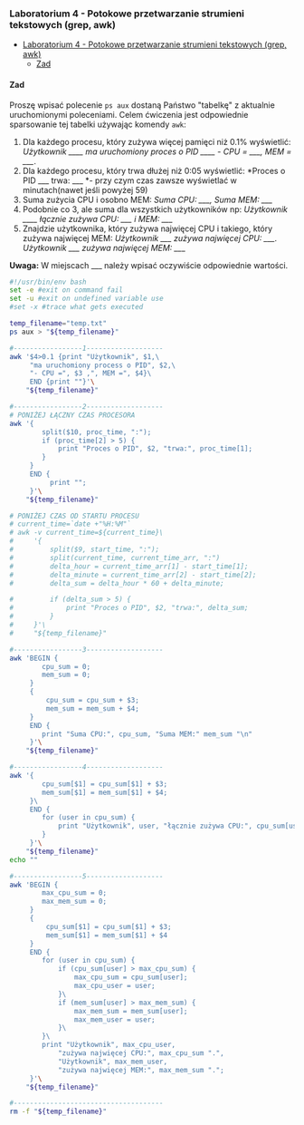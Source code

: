### Laboratorium 4 - Potokowe przetwarzanie strumieni tekstowych (grep, awk)

- [Laboratorium 4 - Potokowe przetwarzanie strumieni tekstowych (grep, awk)](#laboratorium-4---potokowe-przetwarzanie-strumieni-tekstowych-grep-awk)
  - [Zad](#zad)

#### Zad
Proszę wpisać polecenie `ps aux` dostaną Państwo "tabelkę" z aktualnie uruchomionymi poleceniami. Celem ćwiczenia jest odpowiednie sparsowanie tej tabelki używając komendy `awk`:

1. Dla każdego procesu, który zużywa więcej pamięci niż 0.1% wyświetlić: *Użytkownik ____ ma uruchomiony proces o PID ____ - CPU = ___, MEM = ___*.
2. Dla każdego procesu, który trwa dłużej niż 0:05 wyświetlić: *Proces o PID ___ trwa: ___ *- przy czym czas zawsze wyświetlać w minutach(nawet jeśli powyżej 59)
3. Suma zużycia CPU i osobno MEM: *Suma CPU: ___, Suma MEM: ___*
4. Podobnie co 3, ale suma dla wszystkich użytkowników np: *Użytkownik ____ łącznie zużywa CPU: ___ i MEM: ___*
5. Znajdzie użytkownika, który zużywa najwięcej CPU i takiego, który zużywa najwięcej MEM: *Użytkownik ___ zużywa najwięcej CPU: ___. Użytkownik ___ zużywa najwięcej MEM: __*_

**Uwaga:** W miejscach ___ należy wpisać oczywiście odpowiednie wartości.

   
```bash
#!/usr/bin/env bash
set -e #exit on command fail
set -u #exit on undefined variable use
#set -x #trace what gets executed

temp_filename="temp.txt"
ps aux > "${temp_filename}"

#-----------------1-------------------
awk '$4>0.1 {print "Użytkownik", $1,\
     "ma uruchomiony process o PID", $2,\
     "- CPU =", $3 ,", MEM =", $4}\
     END {print ""}'\
    "${temp_filename}"

#-----------------2-------------------
# PONIŻEJ ŁĄCZNY CZAS PROCESORA
awk '{
        split($10, proc_time, ":");
        if (proc_time[2] > 5) {
            print "Proces o PID", $2, "trwa:", proc_time[1];
        }
     }
     END {
          print "";
     }'\
    "${temp_filename}"

# PONIŻEJ CZAS OD STARTU PROCESU
# current_time=`date +"%H:%M"`
# awk -v current_time=${current_time}\
#     '{
#         split($9, start_time, ":");
#         split(current_time, current_time_arr, ":")
#         delta_hour = current_time_arr[1] - start_time[1];
#         delta_minute = current_time_arr[2] - start_time[2];
#         delta_sum = delta_hour * 60 + delta_minute;

#         if (delta_sum > 5) {
#             print "Proces o PID", $2, "trwa:", delta_sum;
#         }
#     }'\
#     "${temp_filename}"

#-----------------3-------------------
awk 'BEGIN {
        cpu_sum = 0; 
        mem_sum = 0;
     }
     {
         cpu_sum = cpu_sum + $3;
         mem_sum = mem_sum + $4;
     }
     END {
        print "Suma CPU:", cpu_sum, "Suma MEM:" mem_sum "\n"
     }'\
    "${temp_filename}"

#-----------------4-------------------
awk '{
        cpu_sum[$1] = cpu_sum[$1] + $3; 
        mem_sum[$1] = mem_sum[$1] + $4;
     }\
     END {
        for (user in cpu_sum) {
            print "Użytkownik", user, "łącznie zużywa CPU:", cpu_sum[user], "i MEM:", mem_sum[user]
        }
     }'\
    "${temp_filename}"
echo ""

#-----------------5-------------------
awk 'BEGIN {
        max_cpu_sum = 0; 
        max_mem_sum = 0;
     }
     {
         cpu_sum[$1] = cpu_sum[$1] + $3; 
         mem_sum[$1] = mem_sum[$1] + $4
     }
     END {
        for (user in cpu_sum) {
            if (cpu_sum[user] > max_cpu_sum) {
                max_cpu_sum = cpu_sum[user];
                max_cpu_user = user;
            }\
            if (mem_sum[user] > max_mem_sum) {
                max_mem_sum = mem_sum[user];
                max_mem_user = user;
            }\
        }\
        print "Użytkownik", max_cpu_user,
            "zużywa najwięcej CPU:", max_cpu_sum ".",
            "Użytkownik", max_mem_user,
            "zużywa najwięcej MEM:", max_mem_sum ".";
     }'\
    "${temp_filename}"

#-------------------------------------
rm -f "${temp_filename}"
```